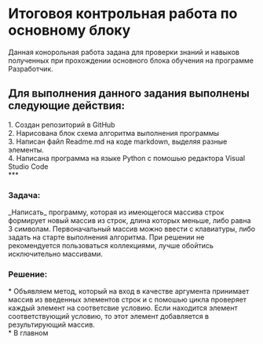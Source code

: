 <h1> Итоговоя контрольная работа по основному блоку </h1>
Данная конорольная работа задана для проверки знаний и навыков полученных при прохождении основного блока обучения на программе Разработчик. 
<h2> Для выполнения данного задания выполнены следующие действия:</h2>
1. Создан репозиторий в GitHub <br>
2. Нарисована блок схема алгоритма выполнения программы <br>
3. Написан файл Readme.md на коде markdown, выделяя разные элементы. <br>
4. Написана программа на языке Python с помошью редактора Visual Studio Code <br>
***
<h3> Задача: </h3>
_Написать_ программу, которая из имеющегося массива строк формирует новый массив из строк, длина которых меньше, либо равна 3 символам. Первоначальный массив можно ввести с клавиатуры, либо задать на старте выполнения алгоритма. При решении не рекомендуется пользоваться коллекциями, лучше обойтись исключительно массивами.

<h3> Решение: </h3>
* Объявляем метод, который на вход в качестве аргумента принимает массив из введенных элементов строк и с помошью цикла проверяет каждый элемент на соответсвие условию. Если находится элемент соответствующий условию, то этот элемент добавляется в результирующий массив.<br>
* В главном 

